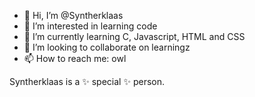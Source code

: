 - 👋 Hi, I’m @Syntherklaas
- 👀 I’m interested in learning code
- 🌱 I’m currently learning C, Javascript, HTML and CSS
- 💞️ I’m looking to collaborate on learningz
- 📫 How to reach me: owl


Syntherklaas is a ✨ special ✨ person.
